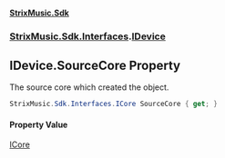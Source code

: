#### [StrixMusic.Sdk](./index.md 'index')
### [StrixMusic.Sdk.Interfaces](./StrixMusic-Sdk-Interfaces.md 'StrixMusic.Sdk.Interfaces').[IDevice](./StrixMusic-Sdk-Interfaces-IDevice.md 'StrixMusic.Sdk.Interfaces.IDevice')
## IDevice.SourceCore Property
The source core which created the object.  
```csharp
StrixMusic.Sdk.Interfaces.ICore SourceCore { get; }
```
#### Property Value
[ICore](./StrixMusic-Sdk-Interfaces-ICore.md 'StrixMusic.Sdk.Interfaces.ICore')  
